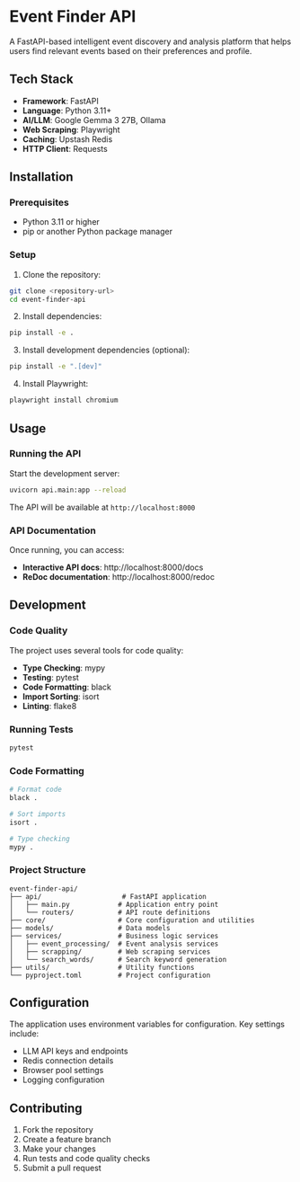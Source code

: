 # Event Finder API

A FastAPI-based intelligent event discovery and analysis platform that helps users find relevant events based on their preferences and profile.

## Tech Stack

- **Framework**: FastAPI
- **Language**: Python 3.11+
- **AI/LLM**: Google Gemma 3 27B, Ollama
- **Web Scraping**: Playwright
- **Caching**: Upstash Redis
- **HTTP Client**: Requests

## Installation

### Prerequisites

- Python 3.11 or higher
- pip or another Python package manager

### Setup

1. Clone the repository:

```bash
git clone <repository-url>
cd event-finder-api
```

2. Install dependencies:

```bash
pip install -e .
```

3. Install development dependencies (optional):

```bash
pip install -e ".[dev]"
```

4. Install Playwright:

```bash
playwright install chromium
```

## Usage

### Running the API

Start the development server:

```bash
uvicorn api.main:app --reload
```

The API will be available at `http://localhost:8000`

### API Documentation

Once running, you can access:

- **Interactive API docs**: http://localhost:8000/docs
- **ReDoc documentation**: http://localhost:8000/redoc

## Development

### Code Quality

The project uses several tools for code quality:

- **Type Checking**: mypy
- **Testing**: pytest
- **Code Formatting**: black
- **Import Sorting**: isort
- **Linting**: flake8

### Running Tests

```bash
pytest
```

### Code Formatting

```bash
# Format code
black .

# Sort imports
isort .

# Type checking
mypy .
```

### Project Structure

```
event-finder-api/
├── api/                    # FastAPI application
│   ├── main.py            # Application entry point
│   └── routers/           # API route definitions
├── core/                  # Core configuration and utilities
├── models/                # Data models
├── services/              # Business logic services
│   ├── event_processing/  # Event analysis services
│   ├── scrapping/         # Web scraping services
│   └── search_words/      # Search keyword generation
├── utils/                 # Utility functions
└── pyproject.toml         # Project configuration
```

## Configuration

The application uses environment variables for configuration. Key settings include:

- LLM API keys and endpoints
- Redis connection details
- Browser pool settings
- Logging configuration

## Contributing

1. Fork the repository
2. Create a feature branch
3. Make your changes
4. Run tests and code quality checks
5. Submit a pull request
